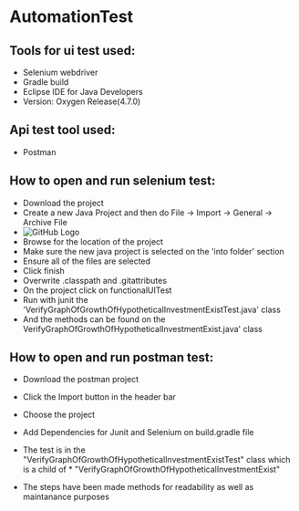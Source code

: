 # AutomationTest

## Tools for ui test used:
* Selenium webdriver 
* Gradle build
* Eclipse IDE for Java Developers
* Version: Oxygen Release(4.7.0)

## Api test tool used:
* Postman

## How to open and run selenium test:
* Download the  project
* Create a new Java Project and then do File -> Import -> General -> Archive File
* ![GitHub Logo](/Users/lulonxusani/Desktop/ArchiveFile.png)
* Browse for the location of the project
* Make sure the new java project is selected on the 'into folder' section
* Ensure all of the files are selected
* Click finish
* Overwrite .classpath and .gitattributes
* On the project click on functionalUITest
* Run with junit the 'VerifyGraphOfGrowthOfHypotheticalInvestmentExistTest.java' class
* And the methods can be found on the VerifyGraphOfGrowthOfHypotheticalInvestmentExist.java' class

## How to open and run postman test:
* Download the postman project
* Click the Import button in the header bar
* Choose the project

* Add Dependencies for Junit and Selenium on build.gradle file
* The test is in the "VerifyGraphOfGrowthOfHypotheticalInvestmentExistTest" class which is a child of * "VerifyGraphOfGrowthOfHypotheticalInvestmentExist"
* The steps have been made methods for readability as well as maintanance purposes 
